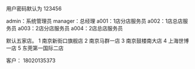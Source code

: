 用户密码默认为 123456

admin：系统管理员
manager：总经理
a001：1店分店服务员
a002：1店总店服务员
a003：2店分店服务员
a004：2店总店服务员

默认五家店。
1 南京新街口旗舰店
2 南京马群一店
3 南京鼓楼南大店
4 上海世博一店
5 东莞第一国际二店

客户：
18020135373

